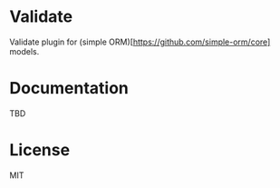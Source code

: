 # Validate

Validate plugin for (simple ORM)[https://github.com/simple-orm/core] models.

# Documentation

TBD

# License

MIT